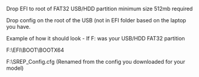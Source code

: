 Drop EFI to root of FAT32 USB/HDD partition minimum size 512mb required

Drop config on the root of the USB (not in EFI folder based on the laptop you have.

Example of how it should look - If F: was your USB/HDD FAT32 partition

F:\EFI\BOOT\BOOTX64

F:\SREP_Config.cfg (Renamed from the config you downloaded for your model)
